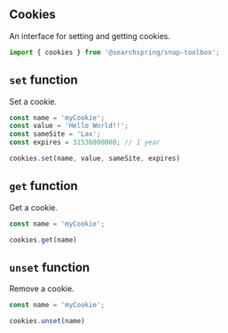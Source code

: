 ## Cookies
An interface for setting and getting cookies.

```typescript
import { cookies } from '@searchspring/snap-toolbox';
```

## `set` function
Set a cookie.

```typescript
const name = 'myCookie';
const value = 'Hello World!!';
const sameSite = 'Lax';
const expires = 31536000000; // 1 year

cookies.set(name, value, sameSite, expires)
```

## `get` function
Get a cookie.

```typescript
const name = 'myCookie';

cookies.get(name)
```

## `unset` function
Remove a cookie.

```typescript
const name = 'myCookie';

cookies.unset(name)
```
